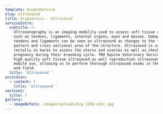 ```yaml
---
template: SingleService
slug: ultrasound
title: Diagnostics - Ultrasound
serviceIntro:
  subtitle: >-
    Ultrasonography is an imaging modality used to assess soft tissue structures
    such as tendons, ligaments, internal organs, eyes and masses. Damage to
    tendons and ligaments can be seen on ultrasound as changes to the fibre
    pattern and cross sectional area of the structure. Ultrasound is used
    rectally in mares to assess the uterus and ovaries as well as checking for
    pregnancy during their breeding cycle. TRH Equine Veterinary Services has a
    high quality soft tissue ultrasound as well reproduction ultrasound for
    mobile use, allowing us to perform thorough ultrasound exams in the stables
    and field.
  title: 'Ultrasound '
accordion:
  - content: f
    title: 'ultrasound '
section2:
  title: f
gallery:
  - imageBefore: /images/uploads/brp_1158-edit.jpg
---
```


